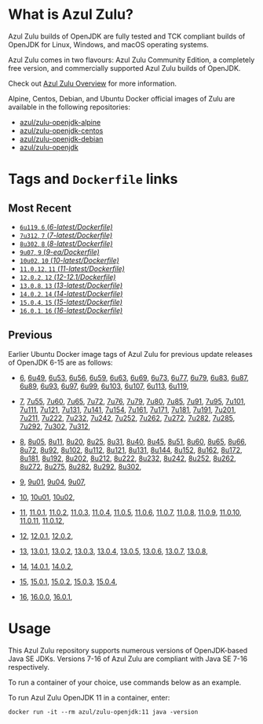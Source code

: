 What is Azul Zulu?
======================================

Azul Zulu builds of OpenJDK are fully tested and TCK compliant builds of OpenJDK for Linux, Windows, and macOS operating systems.

Azul Zulu comes in two flavours: Azul Zulu Community Edition, a completely free version, and commercially supported Azul Zulu builds of OpenJDK.

Check out [Azul Zulu Overview][3] for more information.

Alpine, Centos, Debian, and Ubuntu Docker official images of Zulu are available in the following repositories:

  * [azul/zulu-openjdk-alpine][4]
  * [azul/zulu-openjdk-centos][5]
  * [azul/zulu-openjdk-debian][6]
  * [azul/zulu-openjdk][7]

Tags and `Dockerfile` links
===========================

Most Recent
-----------

  * [`6u119`, `6` (*6-latest/Dockerfile)*][10]
  * [`7u312`, `7` (*7-latest/Dockerfile)*][30]
  * [`8u302`, `8` (*8-latest/Dockerfile)*][64]
  * [`9u07`, `9` (*9-ea/Dockerfile)*][100]
  * [`10u02`, `10` (*10-latest/Dockerfile)*][104]
  * [`11.0.12`, `11` (*11-latest/Dockerfile)*][107]
  * [`12.0.2`, `12` (*12-12.1/Dockerfile)*][120]
  * [`13.0.8`, `13` (*13-latest/Dockerfile)*][123]
  * [`14.0.2`, `14` (*14-latest/Dockerfile)*][132]
  * [`15.0.4`, `15` (*15-latest/Dockerfile)*][135]
  * [`16.0.1`, `16` (*16-latest/Dockerfile)*][140]

Previous
--------

Earlier Ubuntu Docker image tags of Azul Zulu for previous update releases of OpenJDK 6-15 are as follows:

  * [6][10],
  [6u49][11],
  [6u53][12],
  [6u56][13],
  [6u59][14],
  [6u63][15],
  [6u69][16],
  [6u73][17],
  [6u77][18],
  [6u79][19],
  [6u83][20],
  [6u87][21],
  [6u89][22],
  [6u93][23],
  [6u97][24],
  [6u99][25],
  [6u103][26],
  [6u107][27],
  [6u113][28],
  [6u119][29],
  
  * [7][30],
  [7u55][31],
  [7u60][32],
  [7u65][33],
  [7u72][34],
  [7u76][35],
  [7u79][36],
  [7u80][37],
  [7u85][38],
  [7u91][39],
  [7u95][40],
  [7u101][41],
  [7u111][42],
  [7u121][43],
  [7u131][44],
  [7u141][45],
  [7u154][46],
  [7u161][47],
  [7u171][48],
  [7u181][49],
  [7u191][50],
  [7u201][51],
  [7u211][52],
  [7u222][53],
  [7u232][54],
  [7u242][55],
  [7u252][56],
  [7u262][57],
  [7u272][58],
  [7u282][59],
  [7u285][60],
  [7u292][61],
  [7u302][62],
  [7u312][63],
  
  * [8][64],
  [8u05][65],
  [8u11][66],
  [8u20][67],
  [8u25][68],
  [8u31][69],
  [8u40][70],
  [8u45][71],
  [8u51][72],
  [8u60][73],
  [8u65][74],
  [8u66][75],
  [8u72][76],
  [8u92][77],
  [8u102][78],
  [8u112][79],
  [8u121][80],
  [8u131][81],
  [8u144][82],
  [8u152][83],
  [8u162][84],
  [8u172][85],
  [8u181][86],
  [8u192][87],
  [8u202][88],
  [8u212][89],
  [8u222][90],
  [8u232][91],
  [8u242][92],
  [8u252][93],
  [8u262][94],
  [8u272][95],
  [8u275][96],
  [8u282][97],
  [8u292][98],
  [8u302][99],
  
  * [9][100],
  [9u01][101],
  [9u04][102],
  [9u07][103],
  
  * [10][104],
  [10u01][105],
  [10u02][106],
  
  * [11][107],
  [11.0.1][108],
  [11.0.2][109],
  [11.0.3][110],
  [11.0.4][111],
  [11.0.5][112],
  [11.0.6][113],
  [11.0.7][114],
  [11.0.8][115],
  [11.0.9][116],
  [11.0.10][117],
  [11.0.11][118],
  [11.0.12][119],
  
  * [12][120],
  [12.0.1][121],
  [12.0.2][122],
  
  * [13][123],
  [13.0.1][124],
  [13.0.2][125],
  [13.0.3][126],
  [13.0.4][127],
  [13.0.5][128],
  [13.0.6][129],
  [13.0.7][130],
  [13.0.8][131],
  
  * [14][132],
  [14.0.1][133],
  [14.0.2][134],
  
  * [15][135],
  [15.0.1][136],
  [15.0.2][137],
  [15.0.3][138],
  [15.0.4][139],
  
  * [16][140],
  [16.0.0][141],
  [16.0.1][142],
  

Usage
=====

This Azul Zulu repository supports numerous versions of OpenJDK-based Java SE JDKs. Versions 7-16 of Azul Zulu are compliant with Java SE 7-16 respectively.

To run a container of your choice, use commands below as an example.

To run Azul Zulu OpenJDK 11 in a container, enter:

    docker run -it --rm azul/zulu-openjdk:11 java -version

  [1]: https://www.azul.com/files/ZuluDocker60.gif
  [2]: https://www.azul.com/
  [3]: https://www.azul.com/products/zulu-community/
  [4]: https://hub.docker.com/r/azul/zulu-openjdk-alpine
  [5]: https://hub.docker.com/r/azul/zulu-openjdk-centos
  [6]: https://hub.docker.com/r/azul/zulu-openjdk-debian
  [7]: https://hub.docker.com/r/azul/zulu-openjdk


  [10]: https://github.com/zulu-openjdk/zulu-openjdk/blob/master/debian/6-latest/Dockerfile
  [11]: https://github.com/zulu-openjdk/zulu-openjdk/blob/master/debian/6u49-6.4.0.6/Dockerfile
  [12]: https://github.com/zulu-openjdk/zulu-openjdk/blob/master/debian/6u53-6.5.0.2/Dockerfile
  [13]: https://github.com/zulu-openjdk/zulu-openjdk/blob/master/debian/6u56-6.6.0.1/Dockerfile
  [14]: https://github.com/zulu-openjdk/zulu-openjdk/blob/master/debian/6u59-6.7.0.2/Dockerfile
  [15]: https://github.com/zulu-openjdk/zulu-openjdk/blob/master/debian/6u63-6.8.0.1/Dockerfile
  [16]: https://github.com/zulu-openjdk/zulu-openjdk/blob/master/debian/6u69-6.9.0.3/Dockerfile
  [17]: https://github.com/zulu-openjdk/zulu-openjdk/blob/master/debian/6u73-6.10.0.3/Dockerfile
  [18]: https://github.com/zulu-openjdk/zulu-openjdk/blob/master/debian/6u77-6.11.0.2/Dockerfile
  [19]: https://github.com/zulu-openjdk/zulu-openjdk/blob/master/debian/6u79-6.12.0.2/Dockerfile
  [20]: https://github.com/zulu-openjdk/zulu-openjdk/blob/master/debian/6u83-6.13.0.3/Dockerfile
  [21]: https://github.com/zulu-openjdk/zulu-openjdk/blob/master/debian/6u87-6.14.0.1/Dockerfile
  [22]: https://github.com/zulu-openjdk/zulu-openjdk/blob/master/debian/6u89-6.15.0.1/Dockerfile
  [23]: https://github.com/zulu-openjdk/zulu-openjdk/blob/master/debian/6u93-6.16.0.1/Dockerfile
  [24]: https://github.com/zulu-openjdk/zulu-openjdk/blob/master/debian/6u97-6.17.0.1/Dockerfile
  [25]: https://github.com/zulu-openjdk/zulu-openjdk/blob/master/debian/6u99-6.18.0.3/Dockerfile
  [26]: https://github.com/zulu-openjdk/zulu-openjdk/blob/master/debian/6u103-6.19.0.1/Dockerfile
  [27]: https://github.com/zulu-openjdk/zulu-openjdk/blob/master/debian/6u107-6.20.0.1/Dockerfile
  [28]: https://github.com/zulu-openjdk/zulu-openjdk/blob/master/debian/6u113-6.21.0.3/Dockerfile
  [29]: https://github.com/zulu-openjdk/zulu-openjdk/blob/master/debian/6u119-6.22.0.3/Dockerfile
  
  [30]: https://github.com/zulu-openjdk/zulu-openjdk/blob/master/debian/7-latest/Dockerfile
  [31]: https://github.com/zulu-openjdk/zulu-openjdk/blob/master/debian/7u55-7.4.0.5/Dockerfile
  [32]: https://github.com/zulu-openjdk/zulu-openjdk/blob/master/debian/7u60-7.5.0.1/Dockerfile
  [33]: https://github.com/zulu-openjdk/zulu-openjdk/blob/master/debian/7u65-7.6.0.1/Dockerfile
  [34]: https://github.com/zulu-openjdk/zulu-openjdk/blob/master/debian/7u72-7.7.0.1/Dockerfile
  [35]: https://github.com/zulu-openjdk/zulu-openjdk/blob/master/debian/7u76-7.8.0.3/Dockerfile
  [36]: https://github.com/zulu-openjdk/zulu-openjdk/blob/master/debian/7u79-7.9.0.2/Dockerfile
  [37]: https://github.com/zulu-openjdk/zulu-openjdk/blob/master/debian/7u80-7.10.0.1/Dockerfile
  [38]: https://github.com/zulu-openjdk/zulu-openjdk/blob/master/debian/7u85-7.11.0.3/Dockerfile
  [39]: https://github.com/zulu-openjdk/zulu-openjdk/blob/master/debian/7u91-7.12.0.3/Dockerfile
  [40]: https://github.com/zulu-openjdk/zulu-openjdk/blob/master/debian/7u95-7.13.0.1/Dockerfile
  [41]: https://github.com/zulu-openjdk/zulu-openjdk/blob/master/debian/7u101-7.14.0.5/Dockerfile
  [42]: https://github.com/zulu-openjdk/zulu-openjdk/blob/master/debian/7u111-7.15.0.1/Dockerfile
  [43]: https://github.com/zulu-openjdk/zulu-openjdk/blob/master/debian/7u121-7.16.0.1/Dockerfile
  [44]: https://github.com/zulu-openjdk/zulu-openjdk/blob/master/debian/7u131-7.17.0.5/Dockerfile
  [45]: https://github.com/zulu-openjdk/zulu-openjdk/blob/master/debian/7u141-7.18.0.3/Dockerfile
  [46]: https://github.com/zulu-openjdk/zulu-openjdk/blob/master/debian/7u154-7.20.0.3/Dockerfile
  [47]: https://github.com/zulu-openjdk/zulu-openjdk/blob/master/debian/7u161-7.21.0.3/Dockerfile
  [48]: https://github.com/zulu-openjdk/zulu-openjdk/blob/master/debian/7u171-7.22.0.3/Dockerfile
  [49]: https://github.com/zulu-openjdk/zulu-openjdk/blob/master/debian/7u181-7.23.0.1/Dockerfile
  [50]: https://github.com/zulu-openjdk/zulu-openjdk/blob/master/debian/7u191-7.24.0.1/Dockerfile
  [51]: https://github.com/zulu-openjdk/zulu-openjdk/blob/master/debian/7u201-7.25.0.5/Dockerfile
  [52]: https://github.com/zulu-openjdk/zulu-openjdk/blob/master/debian/7u211-7.27.0.1/Dockerfile
  [53]: https://github.com/zulu-openjdk/zulu-openjdk/blob/master/debian/7u222-7.29.0.5/Dockerfile
  [54]: https://github.com/zulu-openjdk/zulu-openjdk/blob/master/debian/7u232-7.31.0.5/Dockerfile
  [55]: https://github.com/zulu-openjdk/zulu-openjdk/blob/master/debian/7u242-7.34.0.5/Dockerfile
  [56]: https://github.com/zulu-openjdk/zulu-openjdk/blob/master/debian/7u252-7.36.0.5/Dockerfile
  [57]: https://github.com/zulu-openjdk/zulu-openjdk/blob/master/debian/7u262-7.38.0.11/Dockerfile
  [58]: https://github.com/zulu-openjdk/zulu-openjdk/blob/master/debian/7u272-7.40.0.15/Dockerfile
  [59]: https://github.com/zulu-openjdk/zulu-openjdk/blob/master/debian/7u282-7.42.0.13/Dockerfile
  [60]: https://github.com/zulu-openjdk/zulu-openjdk/blob/master/debian/7u285-7.42.0.51/Dockerfile
  [61]: https://github.com/zulu-openjdk/zulu-openjdk/blob/master/debian/7u292-7.44.0.11/Dockerfile
  [62]: https://github.com/zulu-openjdk/zulu-openjdk/blob/master/debian/7u302-7.46.0.11/Dockerfile
  [63]: https://github.com/zulu-openjdk/zulu-openjdk/blob/master/debian/7u312-7.48.0.11/Dockerfile
  
  [64]: https://github.com/zulu-openjdk/zulu-openjdk/blob/master/debian/8-latest/Dockerfile
  [65]: https://github.com/zulu-openjdk/zulu-openjdk/blob/master/debian/8u05-8.1.0.6/Dockerfile
  [66]: https://github.com/zulu-openjdk/zulu-openjdk/blob/master/debian/8u11-8.2.0.1/Dockerfile
  [67]: https://github.com/zulu-openjdk/zulu-openjdk/blob/master/debian/8u20-8.3.0.1/Dockerfile
  [68]: https://github.com/zulu-openjdk/zulu-openjdk/blob/master/debian/8u25-8.4.0.1/Dockerfile
  [69]: https://github.com/zulu-openjdk/zulu-openjdk/blob/master/debian/8u31-8.5.0.1/Dockerfile
  [70]: https://github.com/zulu-openjdk/zulu-openjdk/blob/master/debian/8u40-8.6.0.1/Dockerfile
  [71]: https://github.com/zulu-openjdk/zulu-openjdk/blob/master/debian/8u45-8.7.0.5/Dockerfile
  [72]: https://github.com/zulu-openjdk/zulu-openjdk/blob/master/debian/8u51-8.8.0.3/Dockerfile
  [73]: https://github.com/zulu-openjdk/zulu-openjdk/blob/master/debian/8u60-8.9.0.4/Dockerfile
  [74]: https://github.com/zulu-openjdk/zulu-openjdk/blob/master/debian/8u65-8.10.0.1/Dockerfile
  [75]: https://github.com/zulu-openjdk/zulu-openjdk/blob/master/debian/8u66-8.11.0.1/Dockerfile
  [76]: https://github.com/zulu-openjdk/zulu-openjdk/blob/master/debian/8u72-8.13.0.5/Dockerfile
  [77]: https://github.com/zulu-openjdk/zulu-openjdk/blob/master/debian/8u92-8.15.0.1/Dockerfile
  [78]: https://github.com/zulu-openjdk/zulu-openjdk/blob/master/debian/8u102-8.17.0.3/Dockerfile
  [79]: https://github.com/zulu-openjdk/zulu-openjdk/blob/master/debian/8u112-8.19.0.1/Dockerfile
  [80]: https://github.com/zulu-openjdk/zulu-openjdk/blob/master/debian/8u121-8.20.0.5/Dockerfile
  [81]: https://github.com/zulu-openjdk/zulu-openjdk/blob/master/debian/8u131-8.21.0.1/Dockerfile
  [82]: https://github.com/zulu-openjdk/zulu-openjdk/blob/master/debian/8u144-8.23.0.3/Dockerfile
  [83]: https://github.com/zulu-openjdk/zulu-openjdk/blob/master/debian/8u152-8.25.0.1/Dockerfile
  [84]: https://github.com/zulu-openjdk/zulu-openjdk/blob/master/debian/8u162-8.27.0.7/Dockerfile
  [85]: https://github.com/zulu-openjdk/zulu-openjdk/blob/master/debian/8u172-8.30.0.1/Dockerfile
  [86]: https://github.com/zulu-openjdk/zulu-openjdk/blob/master/debian/8u181-8.31.0.1/Dockerfile
  [87]: https://github.com/zulu-openjdk/zulu-openjdk/blob/master/debian/8u192-8.33.0.1/Dockerfile
  [88]: https://github.com/zulu-openjdk/zulu-openjdk/blob/master/debian/8u202-8.36.0.1/Dockerfile
  [89]: https://github.com/zulu-openjdk/zulu-openjdk/blob/master/debian/8u212-8.38.0.13/Dockerfile
  [90]: https://github.com/zulu-openjdk/zulu-openjdk/blob/master/debian/8u222-8.40.0.25/Dockerfile
  [91]: https://github.com/zulu-openjdk/zulu-openjdk/blob/master/debian/8u232-8.42.0.23/Dockerfile
  [92]: https://github.com/zulu-openjdk/zulu-openjdk/blob/master/debian/8u242-8.44.0.11/Dockerfile
  [93]: https://github.com/zulu-openjdk/zulu-openjdk/blob/master/debian/8u252-8.46.0.19/Dockerfile
  [94]: https://github.com/zulu-openjdk/zulu-openjdk/blob/master/debian/8u262-8.48.0.51/Dockerfile
  [95]: https://github.com/zulu-openjdk/zulu-openjdk/blob/master/debian/8u272-8.50.0.21/Dockerfile
  [96]: https://github.com/zulu-openjdk/zulu-openjdk/blob/master/debian/8u275-8.50.0.53/Dockerfile
  [97]: https://github.com/zulu-openjdk/zulu-openjdk/blob/master/debian/8u282-8.52.0.23/Dockerfile
  [98]: https://github.com/zulu-openjdk/zulu-openjdk/blob/master/debian/8u292-8.54.0.21/Dockerfile
  [99]: https://github.com/zulu-openjdk/zulu-openjdk/blob/master/debian/8u302-8.56.0.21/Dockerfile
  
  [100]: https://github.com/zulu-openjdk/zulu-openjdk/blob/master/debian/9-ea/Dockerfile
  [101]: https://github.com/zulu-openjdk/zulu-openjdk/blob/master/debian/9u01-9.0.1.3/Dockerfile
  [102]: https://github.com/zulu-openjdk/zulu-openjdk/blob/master/debian/9u04-9.0.4.1/Dockerfile
  [103]: https://github.com/zulu-openjdk/zulu-openjdk/blob/master/debian/9u07-9.0.7.1/Dockerfile
  
  [104]: https://github.com/zulu-openjdk/zulu-openjdk/blob/master/debian/10-latest/Dockerfile
  [105]: https://github.com/zulu-openjdk/zulu-openjdk/blob/master/debian/10u01-10.2/Dockerfile
  [106]: https://github.com/zulu-openjdk/zulu-openjdk/blob/master/debian/10u02-10.3/Dockerfile
  
  [107]: https://github.com/zulu-openjdk/zulu-openjdk/blob/master/debian/11-latest/Dockerfile
  [108]: https://github.com/zulu-openjdk/zulu-openjdk/blob/master/debian/11.0.1-11.2/Dockerfile
  [109]: https://github.com/zulu-openjdk/zulu-openjdk/blob/master/debian/11.0.2-11.29/Dockerfile
  [110]: https://github.com/zulu-openjdk/zulu-openjdk/blob/master/debian/11.0.3-11.31/Dockerfile
  [111]: https://github.com/zulu-openjdk/zulu-openjdk/blob/master/debian/11.0.4-11.33/Dockerfile
  [112]: https://github.com/zulu-openjdk/zulu-openjdk/blob/master/debian/11.0.5-11.35/Dockerfile
  [113]: https://github.com/zulu-openjdk/zulu-openjdk/blob/master/debian/11.0.6-11.37/Dockerfile
  [114]: https://github.com/zulu-openjdk/zulu-openjdk/blob/master/debian/11.0.7-11.39.15/Dockerfile
  [115]: https://github.com/zulu-openjdk/zulu-openjdk/blob/master/debian/11.0.8-11.41.23/Dockerfile
  [116]: https://github.com/zulu-openjdk/zulu-openjdk/blob/master/debian/11.0.9-11.43.21/Dockerfile
  [117]: https://github.com/zulu-openjdk/zulu-openjdk/blob/master/debian/11.0.10-11.45.27/Dockerfile
  [118]: https://github.com/zulu-openjdk/zulu-openjdk/blob/master/debian/11.0.11-11.48.21/Dockerfile
  [119]: https://github.com/zulu-openjdk/zulu-openjdk/blob/master/debian/11.0.12-11.50.19/Dockerfile
  
  [120]: https://github.com/zulu-openjdk/zulu-openjdk/blob/master/debian/12-12.1/Dockerfile
  [121]: https://github.com/zulu-openjdk/zulu-openjdk/blob/master/debian/12.0.1-12.2/Dockerfile
  [122]: https://github.com/zulu-openjdk/zulu-openjdk/blob/master/debian/12.0.2-12.3/Dockerfile
  
  [123]: https://github.com/zulu-openjdk/zulu-openjdk/blob/master/debian/13-latest/Dockerfile
  [124]: https://github.com/zulu-openjdk/zulu-openjdk/blob/master/debian/13.0.1-13.28/Dockerfile
  [125]: https://github.com/zulu-openjdk/zulu-openjdk/blob/master/debian/13.0.2-13.29/Dockerfile
  [126]: https://github.com/zulu-openjdk/zulu-openjdk/blob/master/debian/13.0.3-13.31.11/Dockerfile
  [127]: https://github.com/zulu-openjdk/zulu-openjdk/blob/master/debian/13.0.4-13.33.25/Dockerfile
  [128]: https://github.com/zulu-openjdk/zulu-openjdk/blob/master/debian/13.0.5-13.35.17/Dockerfile
  [129]: https://github.com/zulu-openjdk/zulu-openjdk/blob/master/debian/13.0.6-13.37.21/Dockerfile
  [130]: https://github.com/zulu-openjdk/zulu-openjdk/blob/master/debian/13.0.7-13.40.15/Dockerfile
  [131]: https://github.com/zulu-openjdk/zulu-openjdk/blob/master/debian/13.0.8-13.42.17/Dockerfile
  
  [132]: https://github.com/zulu-openjdk/zulu-openjdk/blob/master/debian/14-latest/Dockerfile
  [133]: https://github.com/zulu-openjdk/zulu-openjdk/blob/master/debian/14.0.1-14.28.21/Dockerfile
  [134]: https://github.com/zulu-openjdk/zulu-openjdk/blob/master/debian/14.0.2-14.29.23/Dockerfile
  
  [135]: https://github.com/zulu-openjdk/zulu-openjdk/blob/master/debian/15-latest/Dockerfile
  [136]: https://github.com/zulu-openjdk/zulu-openjdk/blob/master/debian/15.0.1-15.28.51/Dockerfile
  [137]: https://github.com/zulu-openjdk/zulu-openjdk/blob/master/debian/15.0.2-15.29.15/Dockerfile
  [138]: https://github.com/zulu-openjdk/zulu-openjdk/blob/master/debian/15.0.3-15.32.15/Dockerfile
  [139]: https://github.com/zulu-openjdk/zulu-openjdk/blob/master/debian/15.0.4-15.34.17/Dockerfile
  
  [140]: https://github.com/zulu-openjdk/zulu-openjdk/blob/master/debian/16-latest/Dockerfile
  [141]: https://github.com/zulu-openjdk/zulu-openjdk/blob/master/debian/16.0.0-16.28.11-jre/Dockerfile
  [142]: https://github.com/zulu-openjdk/zulu-openjdk/blob/master/debian/16.0.1-16.30.15-jre/Dockerfile
  